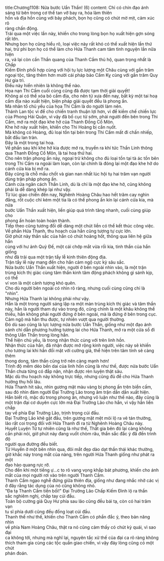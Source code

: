 title:Chương1108: Nửa bước Uẩn Thần! (6)
content:
Chỉ có chín đạo ánh sáng từ bên trong cơ thể tan vỡ bay ra, hóa làm thiên<br>hồn và địa hồn cùng với bảy phách, bọn họ cũng có chút mờ mịt, cảm xúc rõ<br>ràng chấn động.<br>Trải qua một việc lần này, khiến cho trong lòng bọn họ xuất hiện gợn sóng<br>rất lớn.<br>Nhưng bọn họ cũng hiểu rõ, loại việc này rất khó có thể xuất hiện lần thứ<br>hai, trừ phi bọn họ có thể làm cho Hứa Thanh cam tâm tình nguyện lần nữa hiện<br>ra, vả lại còn cần Thần quang của Thanh Cầm thủ hộ, quan trọng nhất là Chấp<br>Kiếm Đình phối hợp cùng với hội tụ lực lượng một Châu cùng với gần trăm<br>ngoại tộc, tăng thêm hơn mười cái pháp bảo Cấm Kỵ cùng với gần trăm Quy<br>Hư gia trì.<br>Điều này hiển nhiên là không thể nào.<br>Họa nạn Thi Cấm cuối cùng cũng đã được tạm thời giải quyết!<br>Không ai có thể xóa bỏ cấm địa, cho nên từ xưa đến nay, bất kỳ một tai hoạ<br>cấm địa nào xuất hiện, biện pháp giải quyết đều là phong ấn.<br>Mà nhân tố chủ yếu của họa Thi Cấm là do người làm nên.<br>Thánh Lan tộc vì để cho chiến tranh thuận lợi hơn, vì để kiềm chế chiến lực<br>của Phong Hải Quận, vì vậy đã bố cục từ sớm, phái người đến bên trong Thi<br>Cấm, mở ra một đạo khe hở của Thanh Đồng Cổ Môn.<br>Khe hở này xuất hiện, khiến cho Thi Hoàng bị cắn nuốt.<br>Mà không có Hoàng, đủ loại tồn tại bên trong Thi Cấm mất đi chấn nhiếp,<br>bắt đầu lan tràn.<br>Đây là một trong tai hoạ.<br>Về phần sau khi khe hở kia được mở ra, truyền ra khí tức Thần Linh thông<br>qua Thanh Đồng Cổ Môn, là tai hoạ thứ hai.<br>Cho nên trận phong ấn này, ngoại trừ không cho đủ loại tồn tại tà ác tồn bên<br>trong Thi Cấm ra ngoài làm loạn, còn lại chính là đóng lại một đạo khe hở do<br>cánh cửa kia bị mở ra.<br>Đây cũng là chỗ mấu chốt và gian nan nhất lúc hội tụ hai trăm vạn người<br>dùng trận pháp phong ấn.<br>Cánh cửa ngăn cách Thần Linh, dù là chỉ là một đạo khe hở, cũng không<br>phải là dễ dàng khép lại như vậy.<br>Từ lúc giao chiến đến nay, Nghênh Hoàng Châu hao hết trăm cay nghìn<br>đắng, rốt cuộc chỉ kém một tia là có thể phong ấn kín lại cánh cửa kia, mà nửa<br>bước Uẩn Thần xuất hiện, liền giúp quá trình tăng nhanh, cuối cùng giúp cho<br>phong ấn hoàn toàn hoàn thành.<br>Tiếp theo cũng tương đối dễ dàng một chút liền có thể kết thúc công việc.<br>Về phần Hứa Thanh, thu hoạch của hắn cũng tương tự cực lớn.<br>Giờ phút này thần sắc của hắn có chút hoảng hốt, thông qua liên hệ giữa hắn<br>cùng với hư ảnh Quỷ Đế, một cái chớp mắt vừa rồi kia, tinh thần của hắn giống<br>như đã trải qua một trận tẩy lễ kinh thiên động địa.<br>Trận tẩy lễ này mang đến cho hắn cảm ngộ cực kỳ sâu sắc.<br>Nửa bước Uẩn Thần xuất hiện, người ở bên ngoài nhìn vào, là một trận<br>trùng kích thị giác cùng tâm thần kinh tâm động phách không gì sánh kịp, có thể<br>ví von là một cảnh tượng khó quên.<br>Cho dù người bên ngoài có nhìn rõ ràng, nhưng cuối cùng cũng chỉ là "nhìn".<br>Nhưng Hứa Thanh lại không phải như vậy.<br>Hắn là một trong người sáng lập ra một màn trùng kích thị giác và tâm thần<br>này, hắn là người tham dự vào trong đó, cũng chính là một khâu không thể<br>thiếu, hắn không phải người đứng ở bên ngoài, mà là đứng ở bên trong cục.<br>Cảm ngộ mà hắn thu được, tự nhiên vượt qua người thường.<br>Đó dù sao cũng là lực lượng nửa bước Uẩn Thần, giống như một đạo ánh<br>sánh chỉ dẫn phương hướng tương lai cho Hứa Thanh, mở ra một cửa sổ đi<br>thông Uẩn Thần trong lòng hắn.<br>Thể hiện chủ yếu, là trong nhận thức cùng với trên linh hồn.<br>Nhận thức của hắn, đã nhận được mở rộng kinh người, việc này sẽ khiến<br>cho tương lai khi hắn đối mặt với cường giả, thể hiện trên tâm tính sẽ càng thêm<br>thong dong, tâm thần cũng trở nên càng mạnh hơn!<br>Trình độ mềm dẻo bền dai của linh hồn cũng là như thế, được nửa bước Uẩn<br>Thần chưa từng có đắp nặn, nhận được rèn luyện thật sâu.<br>Mặc dù thu hoạch này không trực tiếp, nhưng cũng đủ để cho Hứa Thanh<br>hưởng thụ hồi lâu.<br>Hứa Thanh hít sâu, nhìn gương mặt màu vàng bị phong ấn trên biển cấm,<br>sau đó nhìn đám người Đại Trưởng Lão trong âm trận dần dần xuất hiện.<br>Hắn biết rõ, mặc dù trong phong ấn, nhưng vô luận như thế nào, đây cũng là<br>một trận đại cơ duyên cực lớn mà Đại Trưởng Lão cho hắn, vì vậy hắn liền chắp<br>tay về phía Đại Trưởng Lão, trịnh trọng cúi đầu.<br>Đại Trưởng Lão khẽ gật đầu, trên gương mặt mệt mỏi lộ ra vẻ tán thưởng,<br>lão rất coi trọng đối với Hứa Thanh đi ra từ Nghênh Hoàng Châu này.<br>Huyết Luyện Tử tự nhiên cũng là như thế, Thất gia bên đó lại càng không<br>cần phải nói, giờ phút này đang vuốt chòm râu, thần sắc đắc ý đã đến trình độ<br>người qua đường đều biết.<br>Tử Huyền ở một bên nhìn qua, đôi mắt đẹp dào dạt thần thái khác thường,<br>giờ khắc này trong mắt của nàng, trên người Hứa Thanh giống như phát ra một<br>đạo hào quang rực rỡ.<br>Cho đến khi một tiếng ự...c to rõ vang vọng khắp bát phương, khiến cho ánh<br>mắt của mọi người rơi vào trên người Thanh Cầm.<br>Thanh Cầm ngạo nghễ đứng giữa thiên địa, giống như đang nhắc nhở các vị<br>ở đây rằng tác dụng của nó cũng không nhỏ.<br>"Đa tạ Thanh Cầm tiền bối!" Đại Trưởng Lão Chấp Kiếm Đình lộ ra thần<br>sắc nghiêm nghị, chắp tay cúi đầu.<br>Toàn bộ cường giả Quy Hư phía sau lão cũng đều bái tạ, còn có hai trăm vạn<br>tu sĩ phía dưới cũng đều đồng loạt cúi đầu.<br>Thanh thế như thế, khiến cho Thanh Cầm có phần đắc ý, theo bản năng nhìn<br>về phía Nam Hoàng Châu, thật ra nó cũng cảm thấy có chút kỳ quái, vì sao đại<br>ca không tới, nhưng mà nghĩ lại, nguyên tắc xử thế của đại ca rõ ràng không<br>thích tham gia cùng các tộc quần giao chiến, vì vậy đáy lòng cũng có một chút<br>phán đoán.